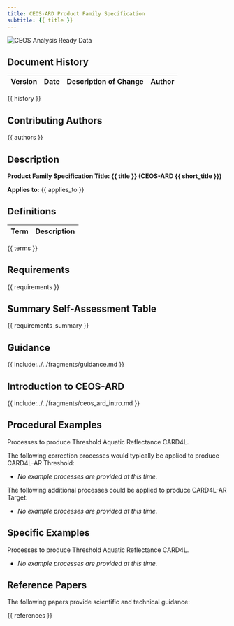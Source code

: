 ```yaml
---
title: CEOS-ARD Product Family Specification
subtitle: {{ title }}
---
```


![CEOS Analysis Ready Data](../../Logo/CEOS_ARD_Logo_for_PFS.png)

## Document History

| Version | Date | Description of Change | Author |
| :------ | :--- | :-------------------- | :----- |
{{ history }}

## Contributing Authors

{{ authors }}

## Description

**Product Family Specification Title: {{ title }} (CEOS-ARD {{ short_title }})**

**Applies to:** {{ applies_to }}

&#12;

## Definitions

| Term | Description |
| :--: | :---------- |
{{ terms }}

&#12;

## Requirements

{{ requirements }}

## Summary Self-Assessment Table

{{ requirements_summary }}

&#12;

## Guidance

{{ include:../../fragments/guidance.md }}

## Introduction to CEOS-ARD

{{ include:../../fragments/ceos_ard_intro.md }}

## Procedural Examples

Processes to produce Threshold Aquatic Reflectance CARD4L.

The following correction processes would typically be applied to produce CARD4L-AR Threshold:

- *No example processes are provided at this time.*

The following additional processes could be applied to produce CARD4L-AR Target:

- *No example processes are provided at this time.*

## Specific Examples

Processes to produce Threshold Aquatic Reflectance CARD4L.

- *No example processes are provided at this time.*

## Reference Papers

The following papers provide scientific and technical guidance:

{{ references }}
